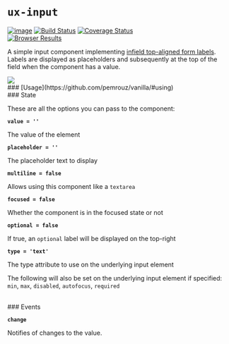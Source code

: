 # `ux-input`

[![image](https://img.shields.io/badge/component-vanilla-green.svg?style=flat-square)](https://github.com/pemrouz/vanilla/#vanilla)
[![Build Status](https://travis-ci.org/vanillacomponents/ux-input.svg)](https://travis-ci.org/vanillacomponents/ux-input)
[![Coverage Status](https://coveralls.io/repos/vanillacomponents/ux-input/badge.svg?branch=master&service=github)](https://coveralls.io/github/vanillacomponents/ux-input?branch=master)
<br>[![Browser Results](https://saucelabs.com/browser-matrix/ux-input.svg)](https://saucelabs.com/u/ux-input)


A simple input component implementing [infield top-aligned form labels](http://uxmovement.com/forms/why-infield-top-aligned-form-labels-are-quickest-to-scan/). Labels are displayed as placeholders and subsequently at the top of the field when the component has a value.

<img src="https://raw.githubusercontent.com/vanillacomponents/ux-input/master/demo.gif">

<br>
### [Usage](https://github.com/pemrouz/vanilla/#using)

<br>
### State

These are all the options you can pass to the component:

**`value = ''`**

The value of the element

**`placeholder = ''`**

The placeholder text to display

**`multiline = false`**

Allows using this component like a `textarea` 

**`focused = false`**

Whether the component is in the focused state or not

**`optional = false`**

If true, an `optional` label will be displayed on the 
top-right

**`type = 'text'`**

The type attribute to use on the underlying input element 

The following will also be set on the underlying input element if specified: `min`, `max`, `disabled`, `autofocus`, `required`

<br>
### Events

**`change`**

Notifies of changes to the value.
